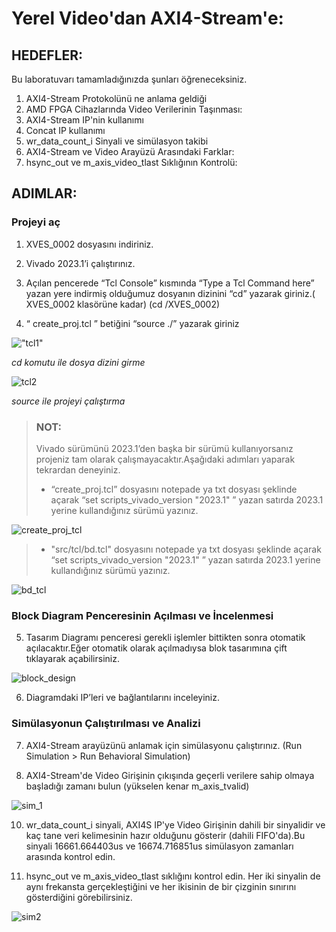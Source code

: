 # Yerel Video'dan AXI4-Stream'e:

## HEDEFLER:
   Bu laboratuvarı tamamladığınızda şunları öğreneceksiniz.
1. AXI4-Stream Protokolünü ne anlama geldiği 
2. AMD FPGA Cihazlarında Video Verilerinin Taşınması:
3. AXI4-Stream IP'nin kullanımı
4. Concat IP kullanımı
5. wr_data_count_i Sinyali ve simülasyon takibi
6. AXI4-Stream ve Video Arayüzü Arasındaki Farklar:
7. hsync_out ve m_axis_video_tlast Sıklığının Kontrolü:

## ADIMLAR:

### Projeyi aç
1. XVES_0002 dosyasını indiriniz.

2. Vivado 2023.1’i çalıştırınız.

3. Açılan pencerede “Tcl Console” kısmında “Type a Tcl Command here” yazan yere indirmiş olduğumuz dosyanın dizinini “cd” yazarak giriniz.( XVES_0002  klasörüne kadar) 
(cd <path>/XVES_0002)

4. “ create_proj.tcl ” betiğini “source ./” yazarak giriniz

!["tcl1"](https://github.com/YucehanDemir/Axi_Video_Series_Labs/assets/144496589/b3ee68fe-8efe-42d7-94ab-33ea3d064f9d)

*cd komutu ile dosya dizini girme* 

![tcl2](https://github.com/YucehanDemir/Axi_Video_Series_Labs/assets/144496589/14b98711-9b2f-4aa5-a20c-d46810486cbb)

*source ile projeyi çalıştırma* 

> ### NOT: 
> Vivado sürümünü 2023.1’den başka bir sürümü kullanıyorsanız projeniz tam olarak çalışmayacaktır.Aşağıdaki adımları yaparak tekrardan deneyiniz.
> - “create_proj.tcl” dosyasını notepade ya txt dosyası şeklinde açarak  “set scripts_vivado_version "2023.1" ” yazan satırda 2023.1 yerine kullandığınız sürümü yazınız.

![create_proj_tcl](https://github.com/YucehanDemir/Axi_Video_Series_Labs/assets/144496589/94c04af6-2875-4774-b3e2-6d276821eb6f)

  
> - "src/tcl/bd.tcl" dosyasını notepade ya txt dosyası şeklinde açarak “set scripts_vivado_version "2023.1" ” yazan satırda 2023.1 yerine kullandığınız sürümü yazınız.

![bd_tcl](https://github.com/YucehanDemir/Axi_Video_Series_Labs/assets/144496589/7d76b814-60ad-4244-b7c3-ea5f005ee9c3)

### Block Diagram Penceresinin Açılması ve İncelenmesi

5. Tasarım Diagramı penceresi gerekli işlemler bittikten sonra otomatik açılacaktır.Eğer otomatik olarak açılmadıysa blok tasarımına çift tıklayarak açabilirsiniz.

![block_design](https://github.com/YucehanDemir/Axi_Video_Series_Labs/assets/144496589/28591132-786e-497c-af74-57f2aa417409)
 
6. Diagramdaki IP’leri ve bağlantılarını inceleyiniz.

### Simülasyonun Çalıştırılması ve Analizi

7. AXI4-Stream arayüzünü anlamak için simülasyonu çalıştırınız. 
(Run Simulation > Run Behavioral Simulation)

9. AXI4-Stream'de Video Girişinin çıkışında geçerli verilere sahip olmaya başladığı zamanı bulun
 (yükselen kenar m_axis_tvalid)


![sim_1](https://github.com/YucehanDemir/Axi_Video_Series_Labs/assets/144496589/86c8bb88-0511-4364-9c1a-661cae309875)


10. wr_data_count_i sinyali, AXI4S IP'ye Video Girişinin dahili bir sinyalidir ve kaç tane veri kelimesinin hazır olduğunu gösterir (dahili FIFO'da).Bu sinyali 16661.664403us ve 16674.716851us simülasyon zamanları arasında kontrol edin.


11. hsync_out ve m_axis_video_tlast sıklığını kontrol edin. Her iki sinyalin de aynı frekansta gerçekleştiğini ve her ikisinin de bir çizginin sınırını gösterdiğini görebilirsiniz.

![sim2](https://github.com/YucehanDemir/Axi_Video_Series_Labs/assets/144496589/681fb843-59d1-490c-91bc-14b03076c3f3)





